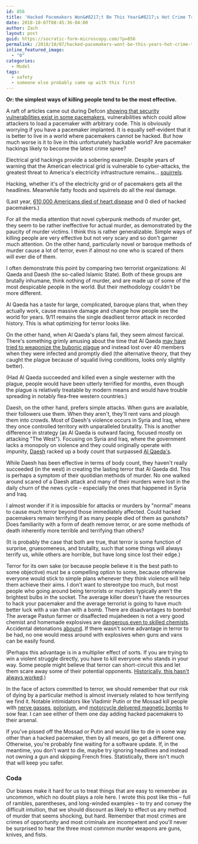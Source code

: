 ```yaml
---
id: 856
title: 'Hacked Pacemakers Won&#8217;t Be This Year&#8217;s Hot Crime Trend'
date: 2018-10-07T08:45:36-04:00
author: Zach
layout: post
guid: https://socratic-form-microscopy.com/?p=856
permalink: /2018/10/07/hacked-pacemakers-wont-be-this-years-hot-crime-trend/
inline_featured_image:
  - "0"
categories:
  - Model
tags:
  - safety
  - someone else probably came up with this first
---
```

<strong>Or: the simplest ways of killing people tend to be the most effective.</strong>

A raft of articles came out during Defcon <a href="https://venturebeat.com/2008/08/08/defcon-excuse-me-while-i-turn-off-your-pacemaker/">showing that security vulnerabilities exist in some pacemakers</a>, vulnerabilities which could allow attackers to load a pacemaker with arbitrary code. This is obviously worrying if you have a pacemaker implanted. It is equally self-evident that it is better to live in a world where pacemakers cannot be hacked. But how much worse is it to live in this unfortunately hackable world? Are pacemaker hackings likely to become the latest crime spree?

Electrical grid hackings provide a sobering example. Despite years of warning that the American electrical grid is vulnerable to cyber-attacks, the greatest threat to America's electricity infrastructure remains… <a href="https://cybersquirrel1.com/">squirrels</a>.

Hacking, whether it's of the electricity grid or of pacemakers gets all the headlines. Meanwhile fatty foods and squirrels do all the real damage.

(Last year, <a href="https://www.cdc.gov/heartdisease/facts.htm">610,000 Americans died of heart disease</a> and 0 died of hacked pacemakers.)

For all the media attention that novel cyberpunk methods of murder get, they seem to be rather ineffective for actual murder, as demonstrated by the paucity of murder victims. I think this is rather generalizable. Simple ways of killing people are very effective but not very scary and so don't garner much attention. On the other hand, particularly novel or baroque methods of murder cause a lot of terror, even if almost no one who is scared of them will ever die of them.

I often demonstrate this point by comparing two terrorist organizations: Al Qaeda and Daesh (the so-called Islamic State). Both of these groups are brutally inhumane, think nothing of murder, and are made up of some of the most despicable people in the world. But their methodology couldn't be more different.

Al Qaeda has a taste for large, complicated, baroque plans that, when they actually work, cause massive damage and change how people see the world for years. 9/11 remains the single deadliest terror attack in recorded history. This is what optimizing for terror looks like.

On the other hand, when Al Qaeda's plans fail, they seem almost farcical. There's something grimly amusing about the time that Al Qaeda <a href="https://www.telegraph.co.uk/news/worldnews/africaandindianocean/algeria/4294664/Al-Qaeda-cell-killed-by-Black-Death-was-developing-biological-weapons.html">may have tried to weaponize the bubonic plague</a> and instead lost over 40 members when they were infected and promptly died (the alternative theory, that they caught the plague because of squalid living conditions, looks only slightly better).

(Had Al Qaeda succeeded and killed even a single westerner with the plague, people would have been utterly terrified for months, even though the plague is relatively treatable by modern means and would have trouble spreading in notably flea-free western countries.)

Daesh, on the other hand, prefers simple attacks. When guns are available, their followers use them. When they aren't, they'll rent vans and plough them into crowds. Most of Daesh's violence occurs in Syria and Iraq, where they once controlled territory with unparalleled brutality. This is another difference in strategy (as Al Qaeda is outward facing, focused mostly on attacking "The West"). Focusing on Syria and Iraq, where the government lacks a monopoly on violence and they could originally operate with impunity, <a href="http://www.foxnews.com/world/2017/06/18/more-than-180000-iraqi-civilians-killed-since-2003-report.html">Daesh</a> racked up a body count that surpassed <a href="https://www.statista.com/statistics/272757/al-qaeda-terrorist-attacks-by-death-toll/">Al Qaeda's</a>.

While Daesh has been effective in terms of body count, they haven't really succeeded (in the west) in creating the lasting terror that Al Qaeda did. This is perhaps a symptom of their quotidian methods of murder. No one walked around scared of a Daesh attack and many of their murders were lost in the daily churn of the news cycle – especially the ones that happened in Syria and Iraq.

I almost wonder if it is impossible for attacks or murders by "normal" means to cause much terror beyond those immediately affected. Could hacked pacemakers remain terrifying if as many people died of them as gunshots? Does familiarity with a form of death remove terror, or are some methods of death inherently more terrible and terrifying than others?

(It is probably the case that both are true, that terror is some function of surprise, gruesomeness, and brutality, such that some things will always terrify us, while others are horrible, but have long since lost their edge.)

Terror for its own sake (or because people believe it is the best path to some objective) must be a compelling option to some, because otherwise everyone would stick to simple plans whenever they think violence will help them achieve their aims. I don't want to stereotype too much, but most people who going around being terrorists or murders typically aren't the brightest bulbs in the socket. The average killer doesn't have the resources to hack your pacemaker and the average terrorist is going to have much better luck with a van than with a bomb. There are disadvantages to bombs! The average Pastun farmer or disaffected mujahedeen is not a very good chemist and homemade explosives are <a href="https://en.wikipedia.org/wiki/Acetone_peroxide#Accidents">dangerous even to skilled chemists</a>. Accidental detonations <a href="https://www.google.ca/search?rlz=1C5CHFA_enCA691CA692&amp;biw=1440&amp;bih=780&amp;ei=7m2xW--hFKyLjwS1mabQAw&amp;q=insurgents+killed+by+own+bomb&amp;oq=insurgents+killed+by+own+bomb&amp;gs_l=psy-ab.3..33i21k1j33i160k1l2.6313.11085.0.11329.29.27.0.2.2.0.142.2428.18j7.25.0">abound</a>. If there wasn't some advantage in terror to be had, no one would mess around with explosives when guns and vans can be easily found.

(Perhaps this advantage is in a multiplier effect of sorts. If you are trying to win a violent struggle directly, you have to kill everyone who stands in your way. Some people might believe that terror can short-circuit this and let them scare away some of their potential opponents. <a href="https://en.wikipedia.org/wiki/The_Blitz">Historically, this hasn't always worked</a>.)

In the face of actors committed to terror, we should remember that our risk of dying by a particular method is almost inversely related to how terrifying we find it. Notable intimidators like Vladimir Putin or the Mossad kill people with <a href="https://www.politico.eu/article/theresa-may-blames-russia-for-nerve-gas-attack/">nerve gasses</a>, <a href="https://en.wikipedia.org/wiki/Poisoning_of_Alexander_Litvinenko">polonium</a>, and <a href="https://en.wikipedia.org/wiki/Assassination_of_Iranian_nuclear_scientists#11_January_2012">motorcycle delivered magnetic bombs</a> to sow fear. I can see either of them one day adding hacked pacemakers to their arsenal.

If you've pissed off the Mossad or Putin and would like to die in some way other than a hacked pacemaker, then by all means, go get a different one. Otherwise, you're probably fine waiting for a software update. If, in the meantime, you don't want to die, maybe try ignoring headlines and instead not owning a gun and skipping French fries. Statistically, there isn't much that will keep you safer.
<h3><strong>Coda</strong></h3>
Our biases make it hard for us to treat things that are easy to remember as uncommon, which no doubt plays a role here. I wrote this post like this – full of rambles, parentheses, and long-winded examples – to try and convey the difficult intuition, that we should discount as likely to effect us any method of murder that seems shocking, but hard. Remember that most crimes are crimes of opportunity and most criminals are incompetent and you'll never be surprised to hear the three most common murder weapons are guns, knives, and fists.
